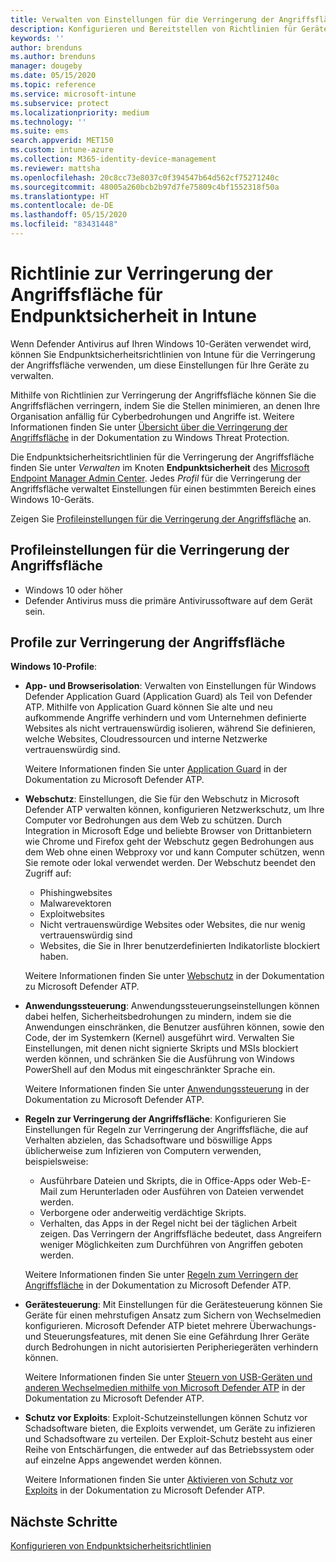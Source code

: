 ```yaml
---
title: Verwalten von Einstellungen für die Verringerung der Angriffsfläche mit Endpunktsicherheitsrichtlinien in Microsoft Intune | Microsoft-Dokumentation
description: Konfigurieren und Bereitstellen von Richtlinien für Geräte, die Sie mithilfe von Einstellungen für die Verringerung der Angriffsfläche mit Endpunktsicherheitsrichtlinien in Microsoft Intune verwalten
keywords: ''
author: brenduns
ms.author: brenduns
manager: dougeby
ms.date: 05/15/2020
ms.topic: reference
ms.service: microsoft-intune
ms.subservice: protect
ms.localizationpriority: medium
ms.technology: ''
ms.suite: ems
search.appverid: MET150
ms.custom: intune-azure
ms.collection: M365-identity-device-management
ms.reviewer: mattsha
ms.openlocfilehash: 20c8cc73e8037c0f394547b64d562cf75271240c
ms.sourcegitcommit: 48005a260bcb2b97d7fe75809c4bf1552318f50a
ms.translationtype: HT
ms.contentlocale: de-DE
ms.lasthandoff: 05/15/2020
ms.locfileid: "83431448"
---
```

# <a name="attack-surface-reduction-policy-for-endpoint-security-in-intune"></a>Richtlinie zur Verringerung der Angriffsfläche für Endpunktsicherheit in Intune

Wenn Defender Antivirus auf Ihren Windows 10-Geräten verwendet wird, können Sie Endpunktsicherheitsrichtlinien von Intune für die Verringerung der Angriffsfläche verwenden, um diese Einstellungen für Ihre Geräte zu verwalten.

Mithilfe von Richtlinien zur Verringerung der Angriffsfläche können Sie die Angriffsflächen verringern, indem Sie die Stellen minimieren, an denen Ihre Organisation anfällig für Cyberbedrohungen und Angriffe ist. Weitere Informationen finden Sie unter [Übersicht über die Verringerung der Angriffsfläche]( https://docs.microsoft.com/windows/security/threat-protection/microsoft-defender-atp/overview-attack-surface-reduction) in der Dokumentation zu Windows Threat Protection.

Die Endpunktsicherheitsrichtlinien für die Verringerung der Angriffsfläche finden Sie unter *Verwalten* im Knoten **Endpunktsicherheit** des [Microsoft Endpoint Manager Admin Center](https://go.microsoft.com/fwlink/?linkid=2109431). Jedes *Profil* für die Verringerung der Angriffsfläche verwaltet Einstellungen für einen bestimmten Bereich eines Windows 10-Geräts.

Zeigen Sie [Profileinstellungen für die Verringerung der Angriffsfläche](../protect/endpoint-security-asr-profile-settings.md) an.

## <a name="prerequisites-for-attack-surface-reduction-profiles"></a>Profileinstellungen für die Verringerung der Angriffsfläche

- Windows 10 oder höher
- Defender Antivirus muss die primäre Antivirussoftware auf dem Gerät sein.

## <a name="attack-surface-reduction-profiles"></a>Profile zur Verringerung der Angriffsfläche

**Windows 10-Profile**:

- **App- und Browserisolation**: Verwalten von Einstellungen für Windows Defender Application Guard (Application Guard) als Teil von Defender ATP. Mithilfe von Application Guard können Sie alte und neu aufkommende Angriffe verhindern und vom Unternehmen definierte Websites als nicht vertrauenswürdig isolieren, während Sie definieren, welche Websites, Cloudressourcen und interne Netzwerke vertrauenswürdig sind.

  Weitere Informationen finden Sie unter [Application Guard](https://docs.microsoft.com/windows/security/threat-protection/windows-defender-application-guard/wd-app-guard-overview) in der Dokumentation zu Microsoft Defender ATP.

- **Webschutz**: Einstellungen, die Sie für den Webschutz in Microsoft Defender ATP verwalten können, konfigurieren Netzwerkschutz, um Ihre Computer vor Bedrohungen aus dem Web zu schützen. Durch Integration in Microsoft Edge und beliebte Browser von Drittanbietern wie Chrome und Firefox geht der Webschutz gegen Bedrohungen aus dem Web ohne einen Webproxy vor und kann Computer schützen, wenn Sie remote oder lokal verwendet werden. Der Webschutz beendet den Zugriff auf:
  - Phishingwebsites
  - Malwarevektoren
  - Exploitwebsites
  - Nicht vertrauenswürdige Websites oder Websites, die nur wenig vertrauenswürdig sind
  - Websites, die Sie in Ihrer benutzerdefinierten Indikatorliste blockiert haben.

  Weitere Informationen finden Sie unter [Webschutz](https://docs.microsoft.com/windows/security/threat-protection/microsoft-defender-atp/web-protection-overview) in der Dokumentation zu Microsoft Defender ATP.

- **Anwendungssteuerung**: Anwendungssteuerungseinstellungen können dabei helfen, Sicherheitsbedrohungen zu mindern, indem sie die Anwendungen einschränken, die Benutzer ausführen können, sowie den Code, der im Systemkern (Kernel) ausgeführt wird. Verwalten Sie Einstellungen, mit denen nicht signierte Skripts und MSIs blockiert werden können, und schränken Sie die Ausführung von Windows PowerShell auf den Modus mit eingeschränkter Sprache ein.

  Weitere Informationen finden Sie unter [Anwendungssteuerung](https://docs.microsoft.com/windows/security/threat-protection/windows-defender-application-control/windows-defender-application-control) in der Dokumentation zu Microsoft Defender ATP.

- **Regeln zur Verringerung der Angriffsfläche**: Konfigurieren Sie Einstellungen für Regeln zur Verringerung der Angriffsfläche, die auf Verhalten abzielen, das Schadsoftware und böswillige Apps üblicherweise zum Infizieren von Computern verwenden, beispielsweise:
  - Ausführbare Dateien und Skripts, die in Office-Apps oder Web-E-Mail zum Herunterladen oder Ausführen von Dateien verwendet werden.
  - Verborgene oder anderweitig verdächtige Skripts.
  - Verhalten, das Apps in der Regel nicht bei der täglichen Arbeit zeigen. Das Verringern der Angriffsfläche bedeutet, dass Angreifern weniger Möglichkeiten zum Durchführen von Angriffen geboten werden.

  Weitere Informationen finden Sie unter [Regeln zum Verringern der Angriffsfläche](https://docs.microsoft.com/windows/security/threat-protection/microsoft-defender-atp/attack-surface-reduction) in der Dokumentation zu Microsoft Defender ATP.

- **Gerätesteuerung**: Mit Einstellungen für die Gerätesteuerung können Sie Geräte für einen mehrstufigen Ansatz zum Sichern von Wechselmedien konfigurieren. Microsoft Defender ATP bietet mehrere Überwachungs- und Steuerungsfeatures, mit denen Sie eine Gefährdung Ihrer Geräte durch Bedrohungen in nicht autorisierten Peripheriegeräten verhindern können.

  Weitere Informationen finden Sie unter [Steuern von USB-Geräten und anderen Wechselmedien mithilfe von Microsoft Defender ATP](https://docs.microsoft.com/windows/security/threat-protection/device-control/control-usb-devices-using-intune) in der Dokumentation zu Microsoft Defender ATP.

- **Schutz vor Exploits**: Exploit-Schutzeinstellungen können Schutz vor Schadsoftware bieten, die Exploits verwendet, um Geräte zu infizieren und Schadsoftware zu verteilen. Der Exploit-Schutz besteht aus einer Reihe von Entschärfungen, die entweder auf das Betriebssystem oder auf einzelne Apps angewendet werden können.

  Weitere Informationen finden Sie unter [Aktivieren von Schutz vor Exploits](https://docs.microsoft.com/windows/security/threat-protection/microsoft-defender-atp/enable-exploit-protection) in der Dokumentation zu Microsoft Defender ATP.

## <a name="next-steps"></a>Nächste Schritte

[Konfigurieren von Endpunktsicherheitsrichtlinien](../protect/endpoint-security-policy.md#create-an-endpoint-security-policy)
